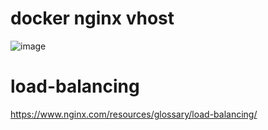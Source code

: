 # docker nginx vhost

![image](https://github.com/pySatellite/docker-nginx-vhost/assets/87309910/878eaf6a-18bc-4467-8b3f-5086de8ff3a1)

# load-balancing
https://www.nginx.com/resources/glossary/load-balancing/
